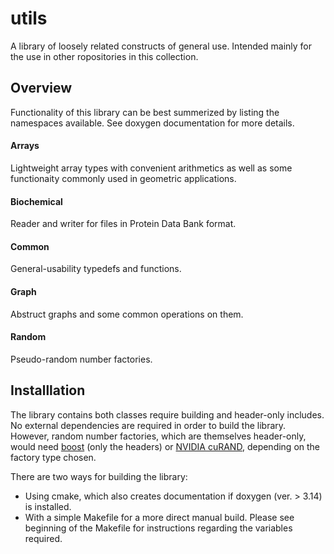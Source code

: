 #  utils
A library of loosely related constructs of general use. 
Intended mainly for the use in other ropositories in this collection.

## Overview

Functionality of this library can be best summerized by listing the namespaces available. 
See doxygen documentation for more details.

#### Arrays 
Lightweight  array types with convenient arithmetics as well as some functionaity commonly used in geometric applications.

#### Biochemical
Reader and writer for files in Protein Data Bank format.

#### Common
General-usability typedefs and functions.

#### Graph
Abstruct graphs and some common operations on them.

#### Random
Pseudo-random number factories.

## Installlation

The library contains both classes require building and header-only includes.
No external dependencies are required in order to build the library. 
However, random number factories, which are themselves header-only, 
would need [boost](https://www.boost.org/) (only the headers) or [NVIDIA cuRAND](https://developer.nvidia.com/curand), 
depending on the factory type chosen.

There are two ways for building the library:  
* Using cmake, which also creates documentation if doxygen (ver. > 3.14) is installed.
* With a simple Makefile for a more direct manual build. Please see beginning of the Makefile for instructions regarding the variables required.


